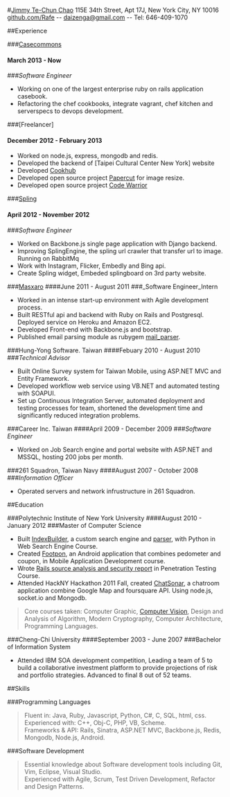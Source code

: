 #[Jimmy Te-Chun Chao](http://neethack.com)
115E 34th Street, Apt 17J, New York City, NY 10016  
[github.com/Rafe](http://github.com/Rafe) -- [daizenga@gmail.com](mailto:daizenga@gmail.com) --  Tel: 646-409-1070 

##Experience

###[Casecommons]
#### March 2013 - Now
###_Software Engineer_

* Working on one of the largest enterprise ruby on rails application casebook.
* Refactoring the chef cookbooks, integrate vagrant, chef kitchen and serverspecs to devops development.

###[Freelancer]
#### December 2012 - February 2013

* Worked on node.js, express, mongodb and redis.
* Developed the backend of [Taipei Cultural Center New York] website
* Developed [Cookhub]
* Developed open source project [Papercut] for image resize.
* Developed open source project [Code Warrior]

###[Spling]
#### April 2012 - November 2012
###_Software Engineer_

* Worked on Backbone.js single page application with Django backend.
* Improving SplingEngine, the spling url crawler that transfer url to image. Running on RabbitMq
* Work with Instagram, Flicker, Embedly and Bing api.
* Create Spling widget, Embeded splingboard on 3rd party website.

###[Masxaro]
####June 2011 - August 2011
###_Software Engineer_Intern

* Worked in an intense start-up environment with Agile development process.
* Built RESTful api and backend with Ruby on Rails and Postgresql. Deployed service on Heroku and Amazon EC2.
* Developed Front-end with Backbone.js and bootstrap.
* Published email parsing module as rubygem [mail_parser].

###Hung-Yong Software. Taiwan
####Febuary 2010 - August 2010 
###_Technical Advisor_

* Built Online Survey system for Taiwan Mobile, using ASP.NET MVC and Entity Framework.
* Developed workflow web service using VB.NET and automated testing with SOAPUI.
* Set up Continuous Integration Server, automated deployment and testing processes for team, shortened the development time and significantly reduced integration problems.

###Career Inc. Taiwan
####April 2009 - December 2009
###_Software Engineer_

* Worked on Job Search engine and portal website with ASP.NET and MSSQL, hosting 200 jobs per month.

###261 Squadron, Taiwan Navy
####August 2007 - October 2008
###_Information Officer_

* Operated servers and network infrustructure in 261 Squadron.

##Education

###Polytechnic Institute of New York University
####August 2010 - January 2012
###Master of Computer Science

* Built [IndexBuilder], a custom search engine and [parser], with Python in Web Search Engine Course.
* Created [Footpon], an Android application that combines pedometer and coupon, in Mobile Application Development course.
* Wrote [Rails source analysis and security report] in Penetration Testing Course.  
* Attended HackNY Hackathon 2011 Fall, created [ChatSonar], a chatroom application combine Google Map and foursquare API. Using node.js, socket.io and Mongodb.  

> Core courses taken: Computer Graphic, [Computer Vision], Design and Analysis of Algorithm, Modern Cryptography, Computer Architecture, Programming Languages.   

###Cheng-Chi University
####September 2003 - June 2007
###Bachelor of Information System

* Attended IBM SOA development competition, Leading a team of 5 to build a collaborative investment platform to provide projections of risk and portfolio strategies. Advanced to final 8 out of 52 teams.

##Skills

###Programming Languages

> Fluent in: Java, Ruby, Javascript, Python, C#, C, SQL, html, css.     
> Experienced with: C++, Obj-C, PHP, VB, Scheme.  
> Frameworks & API: Rails, Sinatra, ASP.NET MVC, Backbone.js, Redis, Mongodb, Node.js, Android.  
  
###Software Development
> Essential knowledge about Software development tools including Git, Vim, Eclipse, Visual Studio.  
> Experienced with Agile, Scrum, Test Driven Development, Refactor and Design Patterns.

[parser]: https://github.com/Rafe/Crow 
[Footpon]: http://neethack.com/Footpon/
[Computer Vision]: https://github.com/Rafe/Simple-OCR
[Rails Source analysis and security report]: https://github.com/Rafe/rails_security
[masxaro]: http://masxaro.herokuapp.com/
[mail_parser]: http://github.com/Rafe/mail_parser
[indexbuilder]: https://github.com/Rafe/IndexEngine
[Chatsonar]: https://github.com/Rafe/sonar
[Spling]: http://spling.com
[Cookhub]: http://cookhub.herokuapp.com
[Papercut]: http://github.com/Rafe/papercut
[Code Warrior]: http://code-warrior.herokuapp.com
[Casecommons]: http://casecommons.org
